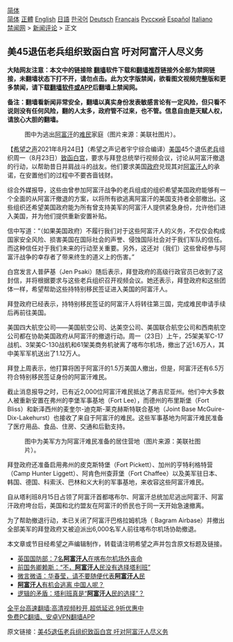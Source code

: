  <!-- 面包屑导航 --> <div class="breadcrumb"><!-- GTranslate: https://gtranslate.io/ -->  <div class="switcher notranslate">  <div class="selected">  <a href="#" onclick="return false;"> 简体</a>  </div>  <div class="option">  <a href="https://www.bannedbook.org" onclick="doGTranslate('zh-CN|zh-CN');jQuery('div.switcher div.selected a').html(jQuery(this).html());return false;" title="简体中文" class="nturl selected"> 简体</a>  <a href="https://www.bannedbook.org/zh-tw/" onclick="doGTranslate('zh-CN|zh-TW');jQuery('div.switcher div.selected a').html(jQuery(this).html());return false;" title="繁體中文" class="nturl"> 正體</a>  <a href="https://www.bannedbook.org/en/" onclick="doGTranslate('zh-CN|en');jQuery('div.switcher div.selected a').html(jQuery(this).html());return false;" title="English" class="nturl"> English</a>  <a href="https://www.bannedbook.org/ja/" onclick="doGTranslate('zh-CN|ja');jQuery('div.switcher div.selected a').html(jQuery(this).html());return false;" title="日本語" class="nturl"> 日語</a>  <a href="https://www.bannedbook.org/ko/" onclick="doGTranslate('zh-CN|ko');jQuery('div.switcher div.selected a').html(jQuery(this).html());return false;" title="한국어" class="nturl"> 한국어</a>  <a href="https://www.bannedbook.org/de/" onclick="doGTranslate('zh-CN|de');jQuery('div.switcher div.selected a').html(jQuery(this).html());return false;" title="Deutsch" class="nturl"> Deutsch</a>  <a href="https://www.bannedbook.org/fr/" onclick="doGTranslate('zh-CN|fr');jQuery('div.switcher div.selected a').html(jQuery(this).html());return false;" title="Français" class="nturl"> Français</a>  <a href="https://www.bannedbook.org/ru/" onclick="doGTranslate('zh-CN|ru');jQuery('div.switcher div.selected a').html(jQuery(this).html());return false;" title="Русский" class="nturl"> Русский</a>  <a href="https://www.bannedbook.org/es/" onclick="doGTranslate('zh-CN|es');jQuery('div.switcher div.selected a').html(jQuery(this).html());return false;" title="Español" class="nturl"> Español</a>  <a href="https://www.bannedbook.org/it/" onclick="doGTranslate('zh-CN|it');jQuery('div.switcher div.selected a').html(jQuery(this).html());return false;" title="Italiano" class="nturl"> Italiano</a>  </div>  </div>      <div class='breadcrumb-sub'><!-- Breadcrumb NavXT 6.3.0 --> <a href="https://www.bannedbook.org/" class="home">禁闻网</a> &gt; <a href="https://www.bannedbook.org/bnews/comments/" class="category">新闻评论</a> &gt; 正文</div></div><h2>美45退伍老兵组织致函白宫 吁对阿富汗人尽义务</h2> <p class="notice"><b>大陆网友注意：本文中的链接除 <a href="https://github.com/bannedbook/fanqiang" >翻墙</a>软件下载和<a href="https://github.com/killgcd/justmysocks/blob/master/README.md">翻墙推荐</a>链接外全部为禁网链接，未翻墙状态下打不开，请勿点击。此为文字版禁闻，欲看图文视频完整版和更多禁闻，请下载<a href="https://github.com/bannedbook/fanqiang">翻墙软件或APP</a>后翻墙上禁闻网。</p><p>备注：翻墙看新闻非常安全，翻墙以真实身份发表敏感言论有一定风险，但只看不说则没有任何风险，翻的人太多，政府管不过来，也不管。信息自由是天赋人权，请放心大胆的翻墙。</b></p>  <div class="entry"> <figure> <p><figcaption>图中为逃出<a href="https://www.bannedbook.org/bnews/tag/%e9%98%bf%e5%af%8c%e6%b1%97/" class="st_tag internal_tag" rel="tag" title="标签 阿富汗 下的日志">阿富汗</a>的<a href="https://www.bannedbook.org/bnews/tag/%e9%9a%be%e6%b0%91/" class="st_tag internal_tag" rel="tag" title="标签 难民 下的日志">难民</a>家庭（图片来源：美联社图片）。</figcaption></figure> <p>【<span class='wp_keywordlink_affiliate'><a href="https://www.soundofhope.org" title="希望之声" target="_blank">希望之声</a></span>2021年8月24日】（希望之声记者宇宁综合编译）<a href="https://www.bannedbook.org/bnews/tag/%e7%be%8e%e5%9b%bd/" class="st_tag internal_tag" rel="tag" title="标签 美国 下的日志">美国</a>45个退伍<a href="https://www.bannedbook.org/bnews/tag/%e8%80%81%e5%85%b5/" class="st_tag internal_tag" rel="tag" title="标签 老兵 下的日志">老兵</a>组织周一（8月23日）<a href="https://www.bannedbook.org/bnews/tag/%E8%87%B4%E5%87%BD/" class="st_tag internal_tag" rel="tag" title="标签 致函 下的日志">致函</a><a href="https://www.bannedbook.org/bnews/tag/%e7%99%bd%e5%ae%ab/" class="st_tag internal_tag" rel="tag" title="标签 白宫 下的日志">白宫</a>，要求与拜登总统举行视频会议，讨论从阿富汗撤退的行动，以帮助昔日并肩战斗的战友。他们要求美国<a href="https://www.bannedbook.org/bnews/tag/%e6%94%bf%e5%ba%9c/" class="st_tag internal_tag" rel="tag" title="标签 政府 下的日志">政府</a>兑现其对<a href="https://www.bannedbook.org/bnews/tag/%e9%98%bf%e5%af%8c%e6%b1%97%e4%ba%ba/" class="st_tag internal_tag" rel="tag" title="标签 阿富汗人 下的日志">阿富汗人</a>的承诺，在安置他们的过程中不要吝啬钱财。</p> <p>综合外媒报导，这些由曾参加阿富汗战争的老兵组成的组织希望美国政府能够有一个全面的从阿富汗撤退的方案，以将所有欲逃离阿富汗的美国支持者全部撤出。这些组织还希望美国政府能为所有曾支持美军的阿富汗人提供紧急身份，允许他们进入美国，并为他们提供重新安置补贴。</p> <p>信中写道：“（如果美国政府）不履行我们对于这些阿富汗人的义务，不仅仅会构成国家安全风险、损害美国在国际社会的声誉、侵蚀国际社会对于我们军队的信任。而这种信任对于我们未来的行动至关重要。另外，这还对（我们）这些曾经参与阿富汗战争的幸存者了带来终生的道义上的伤害。”</p>  <p>白宫发言人普萨基（Jen Psaki）随后表示，拜登政府的高级行政官员已收到了这封信，并将根据要求与这些老兵组织召开视频会议。她还表示，拜登政府和这些团体一样，希望帮助这些持特别移民签证进入美国的阿富汗人。</p> <p>拜登政府已经表示，持特别移民签证的阿富汗人将转往第三国，完成难民申请手续后再前往美国。</p> <p>美国四大航空公司——美国航空公司、达美空公司、美国联合航空公司和西南航空公司都在协助美国政府从阿富汗的撤退行动。周一（23日）上午，25架美军C-17战机、3架美C-130战机和61架美商务机驶离了喀布尔机场，撤出了近1.6万人，其中美军军机送出了1.12万人。</p>  <p>拜登上周表示，他打算将困于阿富汗的1.5万美国人撤出，但是，阿富汗还有6.5万符合特别移民签证身份的阿富汗难民。</p> <p>截止消息报导之时，已有近2,000位阿富汗难民抵达了弗吉尼亚州。他们中大多数人被重新安置在弗州的李堡军事基地（Fort Lee），而德州的布里斯堡（Fort Bliss）和新泽西州的麦奎尔-迪克斯-莱克赫斯特联合基地（Joint Base McGuire-Dix-Lakehurst）也接收了来自于阿富汗的难民。这些军事基地为阿富汗难民准备了医疗用品、食品、住房、交通和后勤支持。</p> <figure><figcaption>图中为美军方为阿富汗难民准备的居住营地（图片来源：美联社图片）。</figcaption></figure> <p>拜登政府还准备启用弗州的皮克斯特堡（Fort Pickett）、加州的亨特利格特营（Camp Hunter Liggett）、阿肯色州查菲堡（Fort Chaffee）以及美军驻日本、韩国、德国、科索沃、巴林和义大利的军事基地，来收容这些阿富汗难民。</p>  <p>自从塔利班8月15日占领了阿富汗首都喀布尔、阿富汗总统加尼逃出阿富汗、阿富汗政府垮台后，美国和北约盟友在阿富汗的侨民也于同一天开始急速撤离。</p> <p>为了帮助撤退行动，本已关闭了阿富汗巴格拉姆机场（ Bagram Airbase）并撤出全部美军的拜登政府又被迫派出6,000名军人前往喀布尔机场协助撤退。</p> <p>本文章或节目经希望之声编辑制作，转载请注明希望之声并包含原文标题及链接。 </p>  <ul class='op-related-articles' title='相关阅读'> <li><a href='https://www.bannedbook.org/bnews/baitai/20210823/1611416.html' target='_blank'>英国国防部：7名<b>阿富汗人</b>在喀布尔机场外丧命</a></li> <li><a href='https://www.bannedbook.org/bnews/cnnews/20210823/1611379.html' target='_blank'>前国务卿赖斯：“不，<b>阿富汗人</b>民没有选择塔利班”</a></li> <li><a href='https://www.bannedbook.org/bnews/comments/20210823/1611355.html' target='_blank'>微言微语：华春莹，请不要随便代表<b>阿富汗人</b>民</a></li> <li><a href='https://www.bannedbook.org/bnews/ssgc/20210822/1611258.html' target='_blank'><b>阿富汗人</b>有机会逃离 中国人呢？</a></li> <li><a href='https://www.bannedbook.org/bnews/comments/20210822/1611046.html' target='_blank'>逻辑的矛盾：塔利班真是“<b>阿富汗人</b>民的选择”？</a></li> </ul> <p class="texttj"> <a href="https://github.com/bannedbook/fanqiang/wiki/V2ray%E6%9C%BA%E5%9C%BA" target="_blank">全平台高速翻墙:高清视频秒开,超低延迟,9折优惠中</a><br/> <a href="https://github.com/bannedbook/fanqiang/wiki/%E7%A6%81%E9%97%BB%E7%BD%91%E5%AE%89%E5%8D%93%E7%BF%BB%E5%A2%99%E6%96%B0%E9%97%BBAPP" target="_blank">免费PC翻墙、安卓VPN翻墙APP</a></p><p>原文链接：<a class="src_link"  href="https://www.soundofhope.org/post/538238" target="_blank">美45退伍老兵组织致函白宫 吁对阿富汗人尽义务</a></p><a name='sharetosocial'></a>  <div style="margin-bottom:5px;padding-bottom:5px;clear:both"> <div id="archive-pix-1" class="banner-ads"> <!-- AuctionX Display platform tag START --> <div id="26318x728x90x621x_ADSLOT2" clicktrack="%%CLICK_URL_ESC%%"></div> <!-- AuctionX Display platform tag END --> </div> <div id="archive-pix-2" class="banner-ads"> <!-- AuctionX Display platform tag START --> <div id="26315x300x250x621x_ADSLOT2" clicktrack="%%CLICK_URL_ESC%%"></div> <!-- AuctionX Display platform tag END --> </div> </div>  <div id="archive-pix-1" class="banner-ads"> <!-- AuctionX Display platform tag START --> <div id="26318x728x90x621x_ADSLOT3" clicktrack="%%CLICK_URL_ESC%%"></div> <!-- AuctionX Display platform tag END --> </div> </div><!--END ENTRY--> 